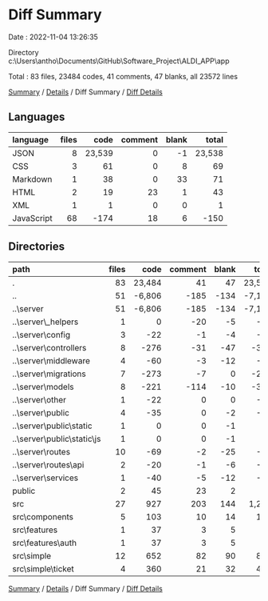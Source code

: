 # Diff Summary

Date : 2022-11-04 13:26:35

Directory c:\\Users\\antho\\Documents\\GitHub\\Software_Project\\ALDI_APP\\app

Total : 83 files,  23484 codes, 41 comments, 47 blanks, all 23572 lines

[Summary](results.md) / [Details](details.md) / Diff Summary / [Diff Details](diff-details.md)

## Languages
| language | files | code | comment | blank | total |
| :--- | ---: | ---: | ---: | ---: | ---: |
| JSON | 8 | 23,539 | 0 | -1 | 23,538 |
| CSS | 3 | 61 | 0 | 8 | 69 |
| Markdown | 1 | 38 | 0 | 33 | 71 |
| HTML | 2 | 19 | 23 | 1 | 43 |
| XML | 1 | 1 | 0 | 0 | 1 |
| JavaScript | 68 | -174 | 18 | 6 | -150 |

## Directories
| path | files | code | comment | blank | total |
| :--- | ---: | ---: | ---: | ---: | ---: |
| . | 83 | 23,484 | 41 | 47 | 23,572 |
| .. | 51 | -6,806 | -185 | -134 | -7,125 |
| ..\\server | 51 | -6,806 | -185 | -134 | -7,125 |
| ..\\server\\_helpers | 1 | 0 | -20 | -5 | -25 |
| ..\\server\\config | 3 | -22 | -1 | -4 | -27 |
| ..\\server\\controllers | 8 | -276 | -31 | -47 | -354 |
| ..\\server\\middleware | 4 | -60 | -3 | -12 | -75 |
| ..\\server\\migrations | 7 | -273 | -7 | 0 | -280 |
| ..\\server\\models | 8 | -221 | -114 | -10 | -345 |
| ..\\server\\other | 1 | -22 | 0 | 0 | -22 |
| ..\\server\\public | 4 | -35 | 0 | -2 | -37 |
| ..\\server\\public\\static | 1 | 0 | 0 | -1 | -1 |
| ..\\server\\public\\static\\js | 1 | 0 | 0 | -1 | -1 |
| ..\\server\\routes | 10 | -69 | -2 | -25 | -96 |
| ..\\server\\routes\\api | 2 | -20 | -1 | -6 | -27 |
| ..\\server\\services | 1 | -40 | -5 | -12 | -57 |
| public | 2 | 45 | 23 | 2 | 70 |
| src | 27 | 927 | 203 | 144 | 1,274 |
| src\\components | 5 | 103 | 10 | 14 | 127 |
| src\\features | 1 | 37 | 3 | 5 | 45 |
| src\\features\\auth | 1 | 37 | 3 | 5 | 45 |
| src\\simple | 12 | 652 | 82 | 90 | 824 |
| src\\simple\\ticket | 4 | 360 | 21 | 32 | 413 |

[Summary](results.md) / [Details](details.md) / Diff Summary / [Diff Details](diff-details.md)